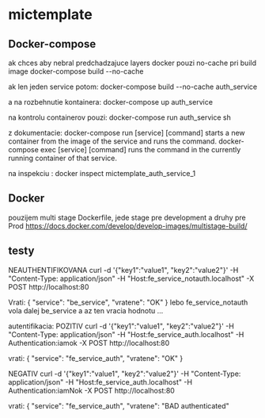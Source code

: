 # mictemplate

## Docker-compose 
ak chces aby nebral predchadzajuce layers docker pouzi no-cache pri build image
 docker-compose  build --no-cache  

ak len jeden service potom:
 docker-compose  build --no-cache  auth_service

a na rozbehnutie kontainera:
docker-compose  up  auth_service

na kontrolu containerov pouzi:
 docker-compose  run  auth_service sh

 z dokumentacie:
    docker-compose run [service] [command] starts a new container from the image of the service and runs the command.
    docker-compose exec [service] [command] runs the command in the currently running container of that service.

 na inspekciu :
 docker inspect mictemplate_auth_service_1

 ## Docker
 pouzijem multi stage Dockerfile, jede stage pre development a druhy pre Prod
 https://docs.docker.com/develop/develop-images/multistage-build/

 

 ## testy
NEAUTHENTIFIKOVANA
curl -d '{"key1":"value1", "key2":"value2"}' -H "Content-Type: application/json" -H "Host:fe_service_notauth.localhost"  -X POST http://localhost:80

Vrati:  {
  "service": "be_service",
  "vratene": "OK"
} lebo fe_service_notauth vola dalej be_service a az ten vracia hodnotu ...

autentifikacia:
POZITIV
curl -d '{"key1":"value1", "key2":"value2"}' -H "Content-Type: application/json" -H "Host:fe_service_auth.localhost" -H Authentication:iamok -X POST http://localhost:80

vrati: {
  "service": "fe_service_auth",
  "vratene": "OK"
}

NEGATIV
curl -d '{"key1":"value1", "key2":"value2"}' -H "Content-Type: application/json" -H "Host:fe_service_auth.localhost" -H Authentication:iamNok -X POST http://localhost:80

vrati: {
  "service": "fe_service_auth",
  "vratene": "BAD authenticated"
